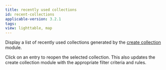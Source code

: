 ```yaml
---
title: recently used collections
id: recent-collections
applicable-version: 3.2.1
tags: 
view: lighttable, map
---
```


Display a list of recently used collections generated by the [create collection](./create-collection.md) module.

Click on an entry to reopen the selected collection. This also updates the create collection module with the appropriate filter criteria and rules.
